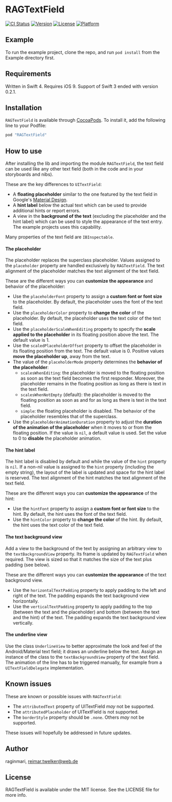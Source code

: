 # RAGTextField

[![CI Status](http://img.shields.io/travis/raginmari/RAGTextField.svg?style=flat)](https://travis-ci.org/raginmari/RAGTextField)
[![Version](https://img.shields.io/cocoapods/v/RAGTextField.svg?style=flat)](http://cocoapods.org/pods/RAGTextField)
[![License](https://img.shields.io/cocoapods/l/RAGTextField.svg?style=flat)](http://cocoapods.org/pods/RAGTextField)
[![Platform](https://img.shields.io/cocoapods/p/RAGTextField.svg?style=flat)](http://cocoapods.org/pods/RAGTextField)

## Example

To run the example project, clone the repo, and run `pod install` from the Example directory first.

## Requirements

Written in Swift 4. Requires iOS 9. Support of Swift 3 ended with version 0.2.1.

## Installation

`RAGTextField` is available through [CocoaPods](http://cocoapods.org). To install it, add the following line to your Podfile:

```ruby
pod "RAGTextField"
```

## How to use

After installing the lib and importing the module `RAGTextField`, the text field can be used like any other text field (both in the code and in your storyboards and nibs).

These are the key differences to `UITextField`:
- A **floating placeholder** similar to the one featured by the text field in Google's [Material Design](https://material.io/guidelines/components/text-fields.html#text-fields-labels).
- A **hint label** below the actual text which can be used to provide additional hints or report errors.
- A view in the **background of the text** (excluding the placeholder and the hint label) which can be used to style the appearance of the text entry. The example projects uses this capability.

Many properties of the text field are `IBInspectable`.

#### The placeholder

The placeholder replaces the superclass placeholder. Values assigned to the `placeholder` property are handled exclusively by `RAGTextField`. The text alignment of the placeholder matches the text alignment of the text field.

These are the different ways you can **customize the appearance** and behavior of the placeholder:

- Use the `placeholderFont` property to assign a **custom font or font size** to the placeholder. By default, the placeholder uses the font of the text field.
- Use the `placeholderColor` property to **change the color** of the placeholder. By default, the placeholder uses the text color of the text field.
- Use the `placeholderScaleWhenEditing` property to specify the **scale applied to the placeholder** in its floating position above the text. The default value is 1.
- Use the `scaledPlaceholderOffset` property to offset the placeholder in its floating position from the text. The default value is 0. Positive values **move the placeholder up**, away from the text.
- The value of the `placeholderMode` property determines the **behavior of the placeholder**:
  - `scalesWhenEditing`: the placeholder is moved to the floating position as soon as the text field becomes the first responder. Moreover, the placeholder remains in the floating position as long as there is text in the text field.
  - `scalesWhenNotEmpty` (default): the placeholder is moved to the floating position as soon as and for as long as there is text in the text field.
  - `simple`: the floating placeholder is disabled. The behavior of the placeholder resembles that of the superclass.
- Use the `placeholderAnimationDuration` property to adjust the **duration of the animation of the placeholder** when it moves to or from the floating position. If the value is `nil`, a default value is used. Set the value to 0 to **disable** the placeholder animation.

#### The hint label

The hint label is disabled by default and while the value of the `hint` property is `nil`. If a non-nil value is assigned to the `hint` property (including the empty string), the layout of the label is updated and space for the hint label is reserved. The text alignment of the hint matches the text alignment of the text field.

These are the different ways you can **customize the appearance** of the hint:

- Use the `hintFont` property to assign a **custom font or font size** to the hint. By default, the hint uses the font of the text field.
- Use the `hintColor` property to **change the color** of the hint. By default, the hint uses the text color of the text field.

#### The text background view

Add a view to the background of the text by assigning an arbitrary view to the `textBackgroundView` property. Its frame is updated by `RAGTextField` when required. The view is sized so that it matches the size of the text plus padding (see below).

These are the different ways you can **customize the appearance** of the text background view.

- Use the `horizontalTextPadding` property to apply padding to the left and right of the text. The padding expands the text background view horizontally.
- Use the `verticalTextPadding` property to apply padding to the top (between the text and the placeholder) and bottom (between the text and the hint) of the text. The padding expands the text background view vertically.

#### The underline view

Use the class `UnderlineView` to better approximate the look and feel of the Android/Material text field; it draws an underline below the text. 
Assign an instance of the class to the `textBackgroundView` property of the text field. The animation of the line has to be triggered manually, for example from a `UITextFieldDelegate` implementation.

## Known issues

These are known or possible issues with `RAGTextField`:

- The `attributedText` property of UITextField *may* not be supported.
- The `attributedPlaceholder` of UITextField is not supported.
- The `borderStyle` property should be `.none`. Others *may* not be supported.

These issues will hopefully be addressed in future updates.

## Author

raginmari, reimar.twelker@web.de

## License

RAGTextField is available under the MIT license. See the LICENSE file for more info.
